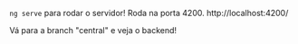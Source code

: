 
`ng serve` para rodar o servidor!
Roda na porta 4200.
http://localhost:4200/

Vá para a branch "central" e veja o backend!
